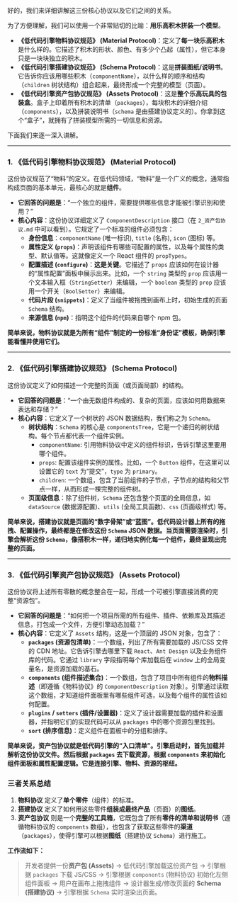 好的，我们来详细讲解这三份核心协议以及它们之间的关系。

为了方便理解，我们可以使用一个非常贴切的比喻：**用乐高积木拼装一个模型**。

- **《低代码引擎物料协议规范》 (Material Protocol)**：定义了**每一块乐高积木**是什么样的。它描述了积木的形状、颜色、有多少个凸起（属性），但它本身只是一块块独立的积木。
- **《低代码引擎搭建协议规范》 (Schema Protocol)**：这是**拼装图纸/说明书**。它告诉你应该用哪些积木（`componentName`），以什么样的顺序和结构（`children` 树状结构）组合起来，最终形成一个完整的模型（页面）。
- **《低代码引擎资产包协议规范》 (Assets Protocol)**：这是**整个乐高玩具的包装盒**。盒子上印着所有积木的清单（`packages`），每块积木的详细介绍（`components`），以及拼装说明书（`schema` 是由搭建协议定义的）。你拿到这个“盒子”，就拥有了拼装模型所需的一切信息和资源。

下面我们来逐一深入讲解。

---

### 1. 《低代码引擎物料协议规范》 (Material Protocol)

这份协议规范了“物料”的定义。在低代码领域，“物料”是一个广义的概念，通常指构成页面的基本单元，最核心的就是**组件**。

- **它回答的问题是**：“一个独立的组件，需要提供哪些信息才能被引擎识别和使用？”
- **核心内容**：这份协议详细定义了 `ComponentDescription` 接口（在 `2_资产包协议.md` 中可以看到）。它规定了一个标准的组件必须包含：
  - **身份信息**：`componentName` (唯一标识), `title` (名称), `icon` (图标) 等。
  - **属性定义 (`props`)**：声明该组件有哪些可配置的属性，以及每个属性的类型、默认值等。这就像定义一个 React 组件的 `propTypes`。
  - **配置描述 (`configure`)**：**这是关键**。它描述了 `props` 应该如何在设计器的“属性配置”面板中展示出来。比如，一个 `string` 类型的 `prop` 应该用一个文本输入框（`StringSetter`）来编辑，一个 `boolean` 类型的 `prop` 应该用一个开关（`BoolSetter`）来编辑。
  - **代码片段 (`snippets`)**：定义了当组件被拖拽到画布上时，初始生成的页面 `Schema` 结构。
  - **来源信息 (`npm`)**：指明这个组件的代码来自哪个 npm 包。

**简单来说，物料协议就是为所有“组件”制定的一份标准“身份证”模板，确保引擎能看懂并使用它们。**

---

### 2. 《低代码引擎搭建协议规范》 (Schema Protocol)

这份协议定义了如何描述一个完整的页面（或页面局部）的结构。

- **它回答的问题是**：“一个由无数组件构成的、复杂的页面，应该如何用数据来表达和存储？”
- **核心内容**：它定义了一个树状的 JSON 数据结构，我们称之为 `Schema`。
  - **树状结构**：`Schema` 的核心是 `componentsTree`，它是一个递归的树状结构。每个节点都代表一个组件实例。
    - `componentName`: 引用物料协议中定义的组件标识，告诉引擎这里要用哪个组件。
    - `props`: 配置该组件实例的属性。比如，一个 `Button` 组件，在这里可以设置它的 `text` 为“提交”，`type` 为 `primary`。
    - `children`: 一个数组，包含了当前组件的子节点，子节点的结构和父节点一样，从而形成一棵完整的组件树。
  - **页面级信息**：除了组件树，`Schema` 还包含整个页面的全局信息，如 `dataSource` (数据源配置)、`utils` (全局工具函数)、`css` (页面级样式) 等。

**简单来说，搭建协议就是页面的“数字骨架”或“蓝图”。低代码设计器上所有的拖拽、配置操作，最终都是在修改这份 `Schema` JSON 数据。当页面需要渲染时，引擎会解析这份 `Schema`，像搭积木一样，递归地实例化每一个组件，最终呈现出完整的页面。**

---

### 3. 《低代码引擎资产包协议规范》 (Assets Protocol)

这份协议将上述所有零散的概念整合在一起，形成一个可被引擎直接消费的完整“资源包”。

- **它回答的问题是**：“如何把一个项目所需的所有组件、插件、依赖库及其描述信息，打包成一个文件，方便引擎动态加载？”
- **核心内容**：它定义了 `Assets` 结构，这是一个顶层的 JSON 对象，包含了：
  - **`packages` (资源包清单)**：一个数组，列出了所有需要加载的 JS/CSS 文件的 CDN 地址。它告诉引擎去哪里下载 `React`、`Ant Design` 以及业务组件库的代码。它通过 `library` 字段指明每个库加载后在 `window` 上的全局变量名，是资源加载的基石。
  - **`components` (组件描述集合)**：一个数组，包含了项目中所有组件的**物料描述**（即遵循《物料协议》的 `ComponentDescription` 对象）。引擎通过读取这个数组，才知道组件面板里有哪些组件可选，以及每个组件的属性该如何配置。
  - **`plugins` / `setters` (插件/设置器)**：定义了设计器需要加载的插件和设置器，并指明它们的实现代码可以从 `packages` 中的哪个资源包里找到。
  - **`sort` (排序信息)**：定义组件在面板中的分组和排序。

**简单来说，资产包协议就是低代码引擎的“入口清单”。引擎启动时，首先加载并解析这份协议文件。然后根据 `packages` 去下载资源，根据 `components` 来初始化组件面板和属性配置逻辑。它是连接引擎、物料、资源的枢纽。**

### 三者关系总结

1.  **物料协议** 定义了**单个零件**（组件）的标准。
2.  **搭建协议** 定义了如何用这些零件**组装成最终产品**（页面）的**图纸**。
3.  **资产包协议** 则是一个**完整的工具箱**，它既包含了所有**零件的清单和说明书**（遵循物料协议的 `components` 数组），也包含了获取这些零件的**渠道**（`packages`），使得引擎可以根据**图纸**（搭建协议 `Schema`）进行施工。

**工作流如下：**

> 开发者提供一份**资产包 (Assets)** -> 低代码引擎加载这份资产包 -> 引擎根据 `packages` 下载 JS/CSS -> 引擎根据 `components` (物料协议) 初始化左侧组件面板 -> 用户在画布上拖拽组件 -> 设计器生成/修改页面的 **Schema (搭建协议)** -> 引擎根据 `Schema` 实时渲染出页面。
